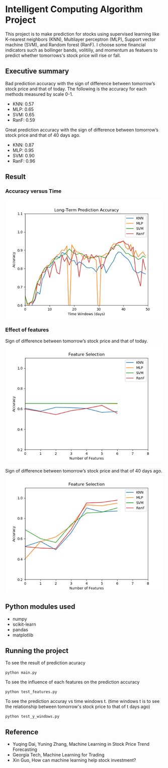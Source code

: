 # Intelligent Computing Algorithm Project

This project is to make prediction for stocks using supervised learning like K-nearest neighbors (KNN), Multilayer perceptron (MLP), Support vector machine (SVM), and Random forest (RanF). I choose some financial indicators such as bollinger bands, volitiliy, and momentum as featuers to predict whether tomorrows's stock price will rise or fall.

## Executive summary

Bad prediction accuracy with the sign of difference between tomorrow’s stock price and that of today. The following is the accuracy for each methods measured by scale 0-1.

* KNN: 0.57
* MLP: 0.65
* SVM: 0.65
* RanF: 0.59

Great prediction accuracy with the sign of difference between tomorrow’s stock price and that of 40 days ago.

* KNN: 0.87
* MLP: 0.95
* SVM: 0.90
* RanF: 0.96

## Result

### Accuracy versus Time 

![Image](https://github.com/LukeLinn/ICA_project/blob/master/result_pictures/test_y_windows.png)

### Effect of features

Sign of difference between tomorrow’s stock price and that of today.
![Image](https://github.com/LukeLinn/ICA_project/blob/master/result_pictures/test_features_0.png)

Sign of difference between tomorrow’s stock price and that of 40 days ago.
![Image](https://github.com/LukeLinn/ICA_project/blob/master/result_pictures/test_features_40.png)

## Python modules used

* numpy
* scikit-learn
* pandas
* matplotlib

## Running the project

To see the result of prediction acuracy
```
python main.py
```

To see the influence of each features on the prediction accuracy
```
python test_features.py
```

To see the prediction accuray vs time windows t. (time windows t is to see the relationship between tomorrow's stock price to that of t days ago)
```
python test_y_windows.py
```

## Reference

* Yuqing Dai, Yuning Zhang, Machine Learning in Stock Price Trend Forecasting
* Georgia Tech, Machine Learning for Trading
* Xin Guo, How can machine learning help stock investment?